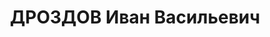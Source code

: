 ---
title: ДРОЗДОВ Иван Васильевич
description: 'Род. в 1896, член ВКП(б). Проживал: Сорочинский р-н. Секретарь райкома
  ВКП(б)

  Приговор: ВК ВС СССР, 29.01.1938 – ВМН.

  Реабилитирован июль 1957'
---